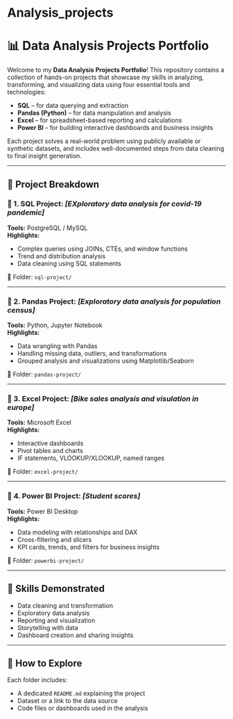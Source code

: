 # Analysis_projects
# 📊 Data Analysis Projects Portfolio

Welcome to my **Data Analysis Projects Portfolio**! This repository contains a collection of hands-on projects that showcase my skills in analyzing, transforming, and visualizing data using four essential tools and technologies:

- **SQL** – for data querying and extraction  
- **Pandas (Python)** – for data manipulation and analysis  
- **Excel** – for spreadsheet-based reporting and calculations  
- **Power BI** – for building interactive dashboards and business insights

Each project solves a real-world problem using publicly available or synthetic datasets, and includes well-documented steps from data cleaning to final insight generation.

---

## 📁 Project Breakdown

### 🔹 1. SQL Project: *[EXploratory data analysis for covid-19 pandemic]*
**Tools:** PostgreSQL / MySQL  
**Highlights:**
- Complex queries using JOINs, CTEs, and window functions  
- Trend and distribution analysis  
- Data cleaning using SQL statements  

📂 Folder: `sql-project/`

---

### 🔹 2. Pandas Project: *[Exploratory data analysis for population census]*
**Tools:** Python, Jupyter Notebook  
**Highlights:**
- Data wrangling with Pandas  
- Handling missing data, outliers, and transformations  
- Grouped analysis and visualizations using Matplotlib/Seaborn  

📂 Folder: `pandas-project/`

---

### 🔹 3. Excel Project: *[Bike sales analysis and visulation in europe]*
**Tools:** Microsoft Excel  
**Highlights:**
- Interactive dashboards  
- Pivot tables and charts  
- IF statements, VLOOKUP/XLOOKUP, named ranges  

📂 Folder: `excel-project/`

---

### 🔹 4. Power BI Project: *[Student scores]*
**Tools:** Power BI Desktop  
**Highlights:**
- Data modeling with relationships and DAX  
- Cross-filtering and slicers  
- KPI cards, trends, and filters for business insights  

📂 Folder: `powerbi-project/`

---

## 🧠 Skills Demonstrated

- Data cleaning and transformation  
- Exploratory data analysis  
- Reporting and visualization  
- Storytelling with data  
- Dashboard creation and sharing insights  

---

## 🚀 How to Explore

Each folder includes:
- A dedicated `README.md` explaining the project  
- Dataset or a link to the data source  
- Code files or dashboards used in the analysis  


